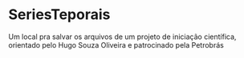 # SeriesTeporais
 Um local pra salvar os arquivos de um projeto de iniciação científica, orientado pelo Hugo Souza Oliveira e patrocinado pela Petrobrás 

